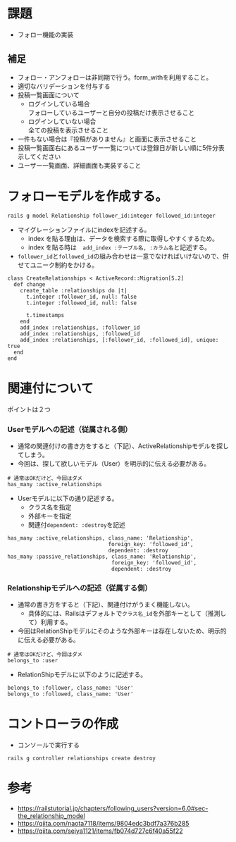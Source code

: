# 課題
- フォロー機能の実装
## 補足
- フォロー・アンフォローは非同期で行う。form_withを利用すること。
- 適切なバリデーションを付与する
- 投稿一覧画面について
  - ログインしている場合<br>
    フォローしているユーザーと自分の投稿だけ表示させること
  - ログインしていない場合<br>
    全ての投稿を表示させること
- 一件もない場合は『投稿がありません』と画面に表示させること
- 投稿一覧画面右にあるユーザー一覧については登録日が新しい順に5件分表示してください
- ユーザー一覧画面、詳細画面も実装すること

# フォローモデルを作成する。
```
rails g model Relationship follower_id:integer followed_id:integer
```
- マイグレーションファイルにindexを記述する。
  - index を貼る理由は、データを検索する際に取得しやすくするため。
  - index を貼る時は　`add_index :テーブル名, :カラム名`と記述する。
- `follower_id`と`followed_id`の組み合わせは一意でなければいけないので、併せてユニーク制約をかける。
```
class CreateRelationships < ActiveRecord::Migration[5.2]
  def change
    create_table :relationships do |t|
      t.integer :follower_id, null: false
      t.integer :followed_id, null: false

      t.timestamps
    end
    add_index :relationships, :follower_id
    add_index :relationships, :followed_id
    add_index :relationships, [:follower_id, :followed_id], unique: true
  end
end
```
# 関連付について
ポイントは２つ
### Userモデルへの記述（従属される側）
- 通常の関連付けの書き方をすると（下記）、ActiveRelationshipモデルを探してしまう。
- 今回は、探して欲しいモデル（User）を明示的に伝える必要がある。

```
# 通常はOKだけど、今回はダメ
has_many :active_relationships
```
- Userモデルに以下の通り記述する。
  - クラス名を指定
  - 外部キーを指定
  - 関連付`dependent: :destroy`を記述
```
has_many :active_relationships, class_name: 'Relationship',
                                foreign_key: 'followed_id',
                                dependent: :destroy
has_many :passive_relationships, class_name: 'Relationship',
                                 foreign_key: 'followed_id',
                                 dependent: :destroy                                
```
### Relationshipモデルへの記述（従属する側）
- 通常の書き方をすると（下記）、関連付けがうまく機能しない。
  - 具体的には、Railsはデフォルトで`クラス名_id`を外部キーとして（推測して）利用する。
- 今回はRelationShipモデルにそのような外部キーは存在しないため、明示的に伝える必要がある。
```
# 通常はOKだけど、今回はダメ
belongs_to :user
```
- RelationShipモデルに以下のように記述する。
```
belongs_to :follower, class_name: 'User'
belongs_to :followed, class_name: 'User'
```
# コントローラの作成
- コンソールで実行する
```
rails g controller relationships create destroy
```

# 参考
- https://railstutorial.jp/chapters/following_users?version=6.0#sec-the_relationship_model
- https://qiita.com/naota7118/items/9804edc3bdf7a376b285
- https://qiita.com/seiya1121/items/fb074d727c6f40a55f22

